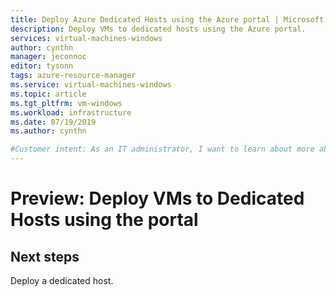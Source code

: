 ```yaml
---
title: Deploy Azure Dedicated Hosts using the Azure portal | Microsoft Docs
description: Deploy VMs to dedicated hosts using the Azure portal.
services: virtual-machines-windows
author: cynthn
manager: jeconnoc
editor: tysonn
tags: azure-resource-manager
ms.service: virtual-machines-windows
ms.topic: article
ms.tgt_pltfrm: vm-windows
ms.workload: infrastructure
ms.date: 07/19/2019
ms.author: cynthn

#Customer intent: As an IT administrator, I want to learn about more about using a dedicated host for my Azure virtual machines
---
```


# Preview: Deploy VMs to Dedicated Hosts using the portal


## Next steps

Deploy a dedicated host.